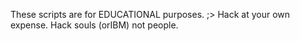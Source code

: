 
These scripts are for EDUCATIONAL purposes. ;> Hack at your own expense. Hack souls (orIBM) not people. 
